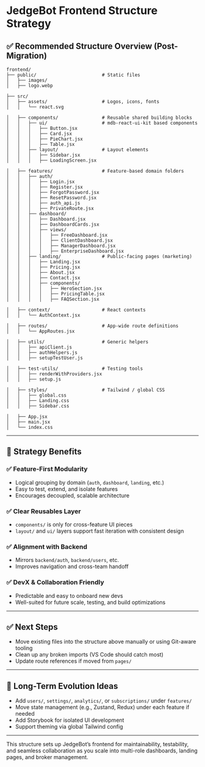 # JedgeBot Frontend Structure Strategy

## ✅ Recommended Structure Overview (Post-Migration)

```
frontend/
├── public/                        # Static files
│   ├── images/
│   ├── logo.webp

├── src/
│   ├── assets/                    # Logos, icons, fonts
│   │   └── react.svg

│   ├── components/                # Reusable shared building blocks
│   │   ├── ui/                    # mdb-react-ui-kit based components
│   │   │   ├── Button.jsx
│   │   │   ├── Card.jsx
│   │   │   ├── PieChart.jsx
│   │   │   ├── Table.jsx
│   │   ├── layout/                # Layout elements
│   │   │   ├── Sidebar.jsx
│   │   │   ├── LoadingScreen.jsx

│   ├── features/                  # Feature-based domain folders
│   │   ├── auth/
│   │   │   ├── Login.jsx
│   │   │   ├── Register.jsx
│   │   │   ├── ForgotPassword.jsx
│   │   │   ├── ResetPassword.jsx
│   │   │   ├── auth_api.js
│   │   │   ├── PrivateRoute.jsx
│   │   ├── dashboard/
│   │   │   ├── Dashboard.jsx
│   │   │   ├── DashboardCards.jsx
│   │   │   ├── views/
│   │   │   │   ├── FreeDashboard.jsx
│   │   │   │   ├── ClientDashboard.jsx
│   │   │   │   ├── ManagerDashboard.jsx
│   │   │   │   ├── EnterpriseDashboard.jsx
│   │   ├── landing/               # Public-facing pages (marketing)
│   │   │   ├── Landing.jsx
│   │   │   ├── Pricing.jsx
│   │   │   ├── About.jsx
│   │   │   ├── Contact.jsx
│   │   │   ├── components/
│   │   │   │   ├── HeroSection.jsx
│   │   │   │   ├── PricingTable.jsx
│   │   │   │   ├── FAQSection.jsx

│   ├── context/                   # React contexts
│   │   └── AuthContext.jsx

│   ├── routes/                    # App-wide route definitions
│   │   └── AppRoutes.jsx

│   ├── utils/                     # Generic helpers
│   │   ├── apiClient.js
│   │   ├── authHelpers.js
│   │   ├── setupTestUser.js

│   ├── test-utils/                # Testing tools
│   │   ├── renderWithProviders.jsx
│   │   ├── setup.js

│   ├── styles/                    # Tailwind / global CSS
│   │   ├── global.css
│   │   ├── Landing.css
│   │   ├── Sidebar.css

│   ├── App.jsx
│   ├── main.jsx
│   └── index.css
```

---

## 🚀 Strategy Benefits

### ✅ Feature-First Modularity
- Logical grouping by domain (`auth`, `dashboard`, `landing`, etc.)
- Easy to test, extend, and isolate features
- Encourages decoupled, scalable architecture

### ✅ Clear Reusables Layer
- `components/` is only for cross-feature UI pieces
- `layout/` and `ui/` layers support fast iteration with consistent design

### ✅ Alignment with Backend
- Mirrors `backend/auth`, `backend/users`, etc.
- Improves navigation and cross-team handoff

### ✅ DevX & Collaboration Friendly
- Predictable and easy to onboard new devs
- Well-suited for future scale, testing, and build optimizations

---

## ✅ Next Steps

- Move existing files into the structure above manually or using Git-aware tooling
- Clean up any broken imports (VS Code should catch most)
- Update route references if moved from `pages/`

---

## 🔄 Long-Term Evolution Ideas

- Add `users/`, `settings/`, `analytics/`, or `subscriptions/` under `features/`
- Move state management (e.g., Zustand, Redux) under each feature if needed
- Add Storybook for isolated UI development
- Support theming via global Tailwind config

---

This structure sets up JedgeBot’s frontend for maintainability, testability, and seamless collaboration as you scale into multi-role dashboards, landing pages, and broker management.